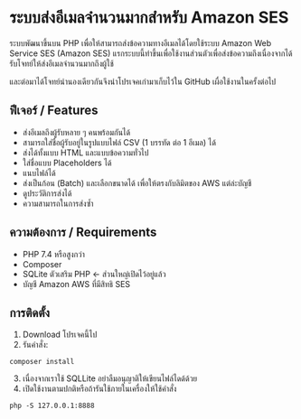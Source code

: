 # ระบบส่งอีเมลจำนวนมากสำหรับ Amazon SES

ระบบพัฒนาขึ้นบน PHP เพื่อให้สามารถส่งข้อความทางอีเมลได้โดยใช้ระบบ Amazon Web Service SES (Amazon SES) 
แรกระบบนี้ทำขึ้นเพื่อใช้งานส่วนตัวเพื่อส่งข้อความถึงเนื่องจากได้รับโจทย์ให้ส่งอีเมลจำนวนมากถึงผู้ใช้ 

และต่อมาได้โจทย์นำนองเดียวกันจึงนำโปรเจคเก่ามาเก็บไว้ใน GitHub เผื่อใช้งานในครั้งต่อไป


## ฟีเจอร์ / Features

- ส่งอีเมลถึงผู้รับหลาย ๆ คนพร้อมกันได้
- สามารถใส่ชื่อผู้รับอยู่ในรูปแบบไฟล์ CSV (1 บรรทัด ต่อ 1 อีเมล) ได้
- ส่งได้ทั้งแบบ HTML และแบบข้อความทั่วไป
- ใส่ชื่อแบบ Placeholders ได้
- แนบไฟล์ได้
- ส่งเป็นก้อน (Batch) และเลือกขนาดได้ เพื่อให้ตรงกับลิมิตของ AWS แต่ล่ะบัญชี
- ดูประวัติการส่งได้
- ความสามารถในการส่งซ้ำ

## ความต้องการ / Requirements

- PHP 7.4 หรือสูงกว่า
- Composer
- SQLite ตัวเสริม PHP <- ส่วนใหญ่เปิดไว้อยู่แล้ว
- บัญชี Amazon AWS ที่มีสิทธิ SES

## การติดตั้ง

1. Download โปรเจคนี้ไป
2. รันคำสั่ง:

```
composer install
```

3. เนื่องจากเราใช้ SQLLite อย่าลืมอนุญาติให้เขียนไฟล์ไดด้ด้วย
4. เปิดใช้งานตามปกติหรือถ้ารันใช้ภายในเครื่องให้ใช้คำสั่ง

```
php -S 127.0.0.1:8888
```